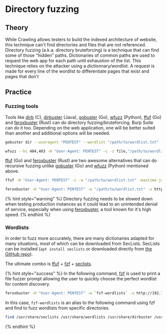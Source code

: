 # Directory fuzzing

## Theory

While Crawling allows testers to build the indexed architecture of website, this technique can't find directories and files that are not referenced. Directory fuzzing (a.k.a. directory bruteforcing) is a technique that can find some of those "hidden" paths. Dictionaries of common paths are used to request the web app for each path until exhaustion of the list. This technique relies on the attacker using a dictionnary/wordlist. A request is made for every line of the wordlist to differentiate pages that exist and pages that don't

## Practice

### Fuzzing tools

Tools like [dirb](http://dirb.sourceforge.net) (C), [dirbuster](https://sourceforge.net/projects/dirbuster/) (Java), [gobuster](https://github.com/OJ/gobuster) (Go), [wfuzz](https://github.com/xmendez/wfuzz) (Python), [ffuf](https://github.com/ffuf/ffuf) (Go) and [feroxbuster](https://github.com/epi052/feroxbuster) (Rust) can do directory fuzzing/bruteforcing. Burp Suite can do it too. Depending on the web application, one will be better suited than another and additional options will be needed.

```bash
gobuster dir --useragent "PENTEST" --wordlist "/path/to/wordlist.txt" --url $URL
```

```bash
wfuzz --hc 404,403 -H "User-Agent: PENTEST" -c -z file,"/path/to/wordlist.txt" $URL/FUZZ
```

[ffuf](https://github.com/ffuf/ffuf) (Go) and [feroxbuster](https://github.com/epi052/feroxbuster) (Rust) are two awesome alternatives that can do recursive fuzzing unlike [gobuster](https://github.com/OJ/gobuster) (Go) and [wfuzz](https://github.com/xmendez/wfuzz) (Python) mentioned above.

```bash
ffuf -H "User-Agent: PENTEST" -c -w "/path/to/wordlist.txt" -maxtime-job 60 -recursion -recursion-depth 2 -u $URL/FUZZ
```

```bash
feroxbuster -H "User-Agent: PENTEST" -w "/path/to/wordlist.txt" -u http://192.168.10.10/
```

{% hint style="warning" %}
Directory fuzzing needs to be slowed down when testing production instances as it could lead to an unintended denial of service, especially when using [feroxbuster](https://github.com/epi052/feroxbuster), a tool known for it's high speed.
{% endhint %}

### Wordlists

In order to fuzz more accurately, there are many dictionaries adapted for many situations, most of which can be downloaded from SecLists. SecLists can be installed (`apt install seclists` or downloaded directly from [the GitHub repo](https://github.com/danielmiessler/SecLists)).

The ultimate combo is [ffuf](https://github.com/ffuf/ffuf) + [fzf](https://github.com/junegunn/fzf) + [seclists](https://github.com/danielmiessler/SecLists).

{% hint style="success" %}
In the following command, [fzf](https://github.com/junegunn/fzf) is used to print a file fuzzer prompt allowing the user to quickly choose the perfect wordlist for content discovery.

```bash
feroxbuster -H "User-Agent: PENTEST" -w `fzf-wordlists` -u http://192.168.10.10/
```

In this case, `fzf-wordlists` is an alias to the following command using fzf and find to fuzz wordlists from specific directories.

```bash
find /usr/share/seclists /usr/share/wordlists /usr/share/dirbuster /usr/share/wfuzz /usr/share/dirb -type f | fzf
```
{% endhint %}
